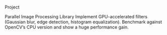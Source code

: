 Project

Parallel Image Processing Library Implement GPU-accelerated filters (Gaussian blur, edge detection, histogram equalization). 
Benchmark against OpenCV’s CPU version and show a huge performance gain.